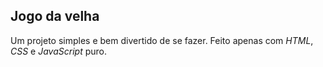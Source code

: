 ## Jogo da velha

Um projeto simples e bem divertido de se fazer.
Feito apenas com *HTML*, *CSS* e *JavaScript* puro.